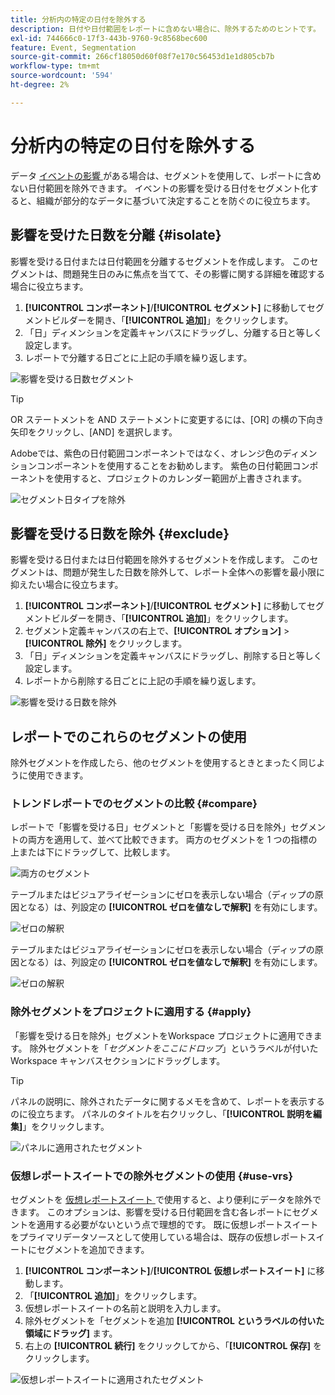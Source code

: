 ```yaml
---
title: 分析内の特定の日付を除外する
description: 日付や日付範囲をレポートに含めない場合に、除外するためのヒントです。
exl-id: 744666c0-17f3-443b-9760-9c8568bec600
feature: Event, Segmentation
source-git-commit: 266cf18050d60f08f7e170c56453d1e1d805cb7b
workflow-type: tm+mt
source-wordcount: '594'
ht-degree: 2%

---
```


# 分析内の特定の日付を除外する

データ [ イベントの影響 ](overview.md) がある場合は、セグメントを使用して、レポートに含めない日付範囲を除外できます。 イベントの影響を受ける日付をセグメント化すると、組織が部分的なデータに基づいて決定することを防ぐのに役立ちます。

## 影響を受けた日数を分離 {#isolate}

影響を受ける日付または日付範囲を分離するセグメントを作成します。 このセグメントは、問題発生日のみに焦点を当てて、その影響に関する詳細を確認する場合に役立ちます。

1. **[!UICONTROL コンポーネント]**/**[!UICONTROL セグメント]** に移動してセグメントビルダーを開き、「**[!UICONTROL 追加]**」をクリックします。
2. 「日」ディメンションを定義キャンバスにドラッグし、分離する日と等しく設定します。
3. レポートで分離する日ごとに上記の手順を繰り返します。

![ 影響を受ける日数セグメント ](assets/affected_days.jpg)

>[!TIP]
>
>OR ステートメントを AND ステートメントに変更するには、[OR] の横の下向き矢印をクリックし、[AND] を選択します。

Adobeでは、紫色の日付範囲コンポーネントではなく、オレンジ色のディメンションコンポーネントを使用することをお勧めします。 紫色の日付範囲コンポーネントを使用すると、プロジェクトのカレンダー範囲が上書きされます。

![ セグメント日タイプを除外 ](assets/exclude_segment_day_type.jpg)

## 影響を受ける日数を除外 {#exclude}

影響を受ける日付または日付範囲を除外するセグメントを作成します。 このセグメントは、問題が発生した日数を除外して、レポート全体への影響を最小限に抑えたい場合に役立ちます。

1. **[!UICONTROL コンポーネント]**/**[!UICONTROL セグメント]** に移動してセグメントビルダーを開き、「**[!UICONTROL 追加]**」をクリックします。
2. セグメント定義キャンバスの右上で、**[!UICONTROL オプション]** > **[!UICONTROL 除外]** をクリックします。
3. 「日」ディメンションを定義キャンバスにドラッグし、削除する日と等しく設定します。
4. レポートから削除する日ごとに上記の手順を繰り返します。

![ 影響を受ける日数を除外 ](assets/exclude_affected_days.jpg)

## レポートでのこれらのセグメントの使用

除外セグメントを作成したら、他のセグメントを使用するときとまったく同じように使用できます。

### トレンドレポートでのセグメントの比較 {#compare}

レポートで「影響を受ける日」セグメントと「影響を受ける日を除外」セグメントの両方を適用して、並べて比較できます。 両方のセグメントを 1 つの指標の上または下にドラッグして、比較します。

![ 両方のセグメント ](assets/affected_and_exclude.png)

テーブルまたはビジュアライゼーションにゼロを表示しない場合（ディップの原因となる）は、列設定の **[!UICONTROL ゼロを値なしで解釈]** を有効にします。

![ ゼロの解釈 ](assets/interpret_zero.png)

テーブルまたはビジュアライゼーションにゼロを表示しない場合（ディップの原因となる）は、列設定の **[!UICONTROL ゼロを値なしで解釈]** を有効にします。

![ ゼロの解釈 ](assets/interpret_zero.png)

### 除外セグメントをプロジェクトに適用する {#apply}

「影響を受ける日を除外」セグメントをWorkspace プロジェクトに適用できます。 除外セグメントを「*セグメントをここにドロップ*」というラベルが付いたWorkspace キャンバスセクションにドラッグします。

>[!TIP]
>
>パネルの説明に、除外されたデータに関するメモを含めて、レポートを表示するのに役立ちます。 パネルのタイトルを右クリックし、「**[!UICONTROL 説明を編集]**」をクリックします。

![ パネルに適用されたセグメント ](assets/exclude_segment_panel.jpg)

### 仮想レポートスイートでの除外セグメントの使用 {#use-vrs}

セグメントを [ 仮想レポートスイート ](/help/components/vrs/vrs-about.md) で使用すると、より便利にデータを除外できます。 このオプションは、影響を受ける日付範囲を含む各レポートにセグメントを適用する必要がないという点で理想的です。 既に仮想レポートスイートをプライマリデータソースとして使用している場合は、既存の仮想レポートスイートにセグメントを追加できます。

1. **[!UICONTROL コンポーネント]**/**[!UICONTROL 仮想レポートスイート]** に移動します。
2. 「**[!UICONTROL 追加]**」をクリックします。
3. 仮想レポートスイートの名前と説明を入力します。
4. 除外セグメントを「セグメントを追加 **[!UICONTROL というラベルの付いた領域にドラッグ]** ます。
5. 右上の **[!UICONTROL 続行]** をクリックしてから、「**[!UICONTROL 保存]** をクリックします。

![ 仮想レポートスイートに適用されたセグメント ](assets/exclude_segment_vrs.png)
